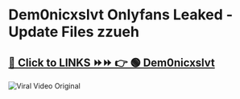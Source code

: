 
 # Dem0nicxslvt Onlyfans Leaked - Update Files zzueh

## <h2><a href="https://clipsfans.com/Dem0nicxslvt&ref=git">🔗 Click to LINKS ⏩⏩ 👉 🟢 Dem0nicxslvt </a></h2>

<a href="https://clipsfans.com/Dem0nicxslvt&ref=git" rel="nofollow" data-target="animated-image.originalLink"><img src="https://i.ibb.co.com/xMMVF88/686577567.gif" alt="Viral Video Original" style="max-width: 100%; display: inline-block;" data-target="animated-image.originalImage"></a>

